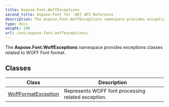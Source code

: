 ```yaml
---
title: Aspose.Font.WoffExceptions
second_title: Aspose.Font for .NET API Reference
description: The Aspose.Font.WoffExceptions namespace provides exceptions classes related to WOFF Font format
type: docs
weight: 190
url: /net/aspose.font.woffexceptions/
---
```

The **Aspose.Font.WoffExceptions** namespace provides exceptions classes related to WOFF Font format.

## Classes

| Class | Description |
| --- | --- |
| [WoffFormatException](./woffformatexception/) | Represents WOFF font processing related exception. |


